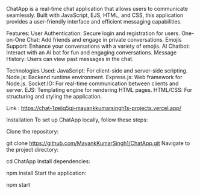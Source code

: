 
ChatApp is a real-time chat application that allows users to communicate seamlessly. Built with JavaScript, EJS, HTML, and CSS, this application provides a user-friendly interface and efficient messaging capabilities.

Features:
  User Authentication: Secure login and registration for users.
  One-on-One Chat: Add friends and engage in private conversations.
  Emojis Support: Enhance your conversations with a variety of emojis.
  AI Chatbot: Interact with an AI bot for fun and engaging conversations.
  Message History: Users can view past messages in the chat.
  
Technologies Used:
  JavaScript: For client-side and server-side scripting.
  Node.js: Backend runtime environment.
  Express.js: Web framework for Node.js.
  Socket.IO: For real-time communication between clients and server.
  EJS: Templating engine for rendering HTML pages.
  HTML/CSS: For structuring and styling the application.

Link : https://chat-1zeijq5qj-mayankkumarsingh1s-projects.vercel.app/


Installation
  To set up ChatApp locally, follow these steps:
  
  Clone the repository:
  
  git clone https://github.com/MayankKumarSingh1/ChatApp.git
  Navigate to the project directory:
  
  cd ChatApp
  Install dependencies:
  
  npm install
  Start the application:
  
  npm start
